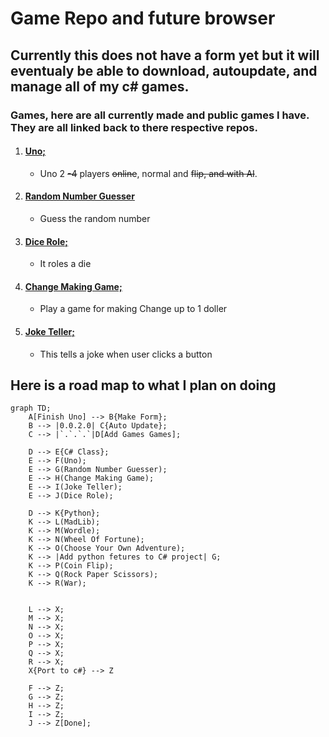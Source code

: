 # Game Repo and future browser

## Currently this does not have a form yet but it will eventualy be able to download, autoupdate, and manage all of my c# games. 

### Games, here are all currently made and public games I have. They are all linked back to there respective repos.
1. #### [Uno;](https://github.com/Travis-Findley/Uno) 
     * Uno 2 ~~-4~~ players ~~online~~, normal and ~~flip, and with AI~~.
2. #### [Random Number Guesser](https://github.com/Travis-Findley/RandomNumbGuess)
     * Guess the random number
3. #### [Dice Role;](https://github.com/Travis-Findley/DiceRole/blob/main/README.md)
     * It roles a die
4. #### [Change Making Game;](https://github.com/Travis-Findley/ChangeGame)
     * Play a game for making Change up to 1 doller
5. #### [Joke Teller;](https://github.com/Travis-Findley/JokeTeller)
     * This tells a joke when user clicks a button
  
## Here is a road map to what I plan on doing

```mermaid
graph TD;
    A[Finish Uno] --> B{Make Form};
    B --> |0.0.2.0| C{Auto Update};
    C --> |`.`.`.`|D[Add Games Games];

    D --> E{C# Class};
    E --> F(Uno);
    E --> G(Random Number Guesser);
    E --> H(Change Making Game);
    E --> I(Joke Teller);
    E --> J(Dice Role);

    D --> K{Python};
    K --> L(MadLib);
    K --> M(Wordle);
    K --> N(Wheel Of Fortune);
    K --> O(Choose Your Own Adventure);
    K --> |Add python fetures to C# project| G;
    K --> P(Coin Flip);
    K --> Q(Rock Paper Scissors);
    K --> R(War);


    L --> X;
    M --> X;
    N --> X;
    O --> X;
    P --> X;
    Q --> X;
    R --> X;
    X{Port to c#} --> Z

    F --> Z;
    G --> Z;
    H --> Z;
    I --> Z;
    J --> Z[Done];
```
